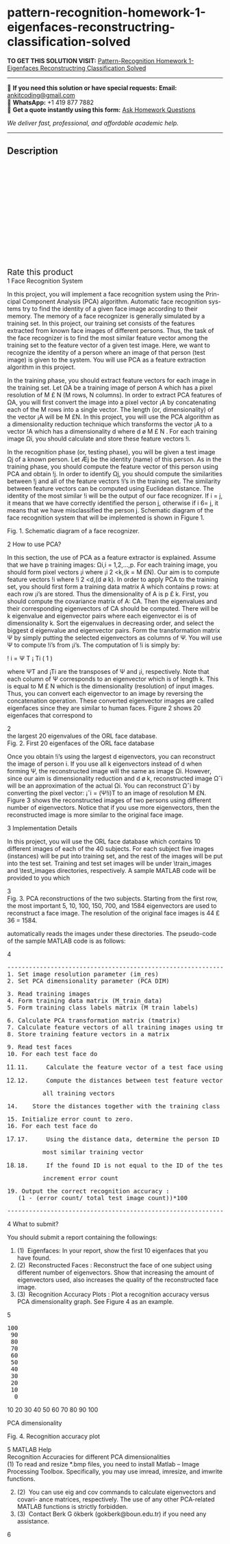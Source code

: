 # pattern-recognition-homework-1-eigenfaces-reconstructring-classification-solved
**TO GET THIS SOLUTION VISIT:** [Pattern-Recognition Homework 1-Eigenfaces Reconstructring Classification Solved](https://www.ankitcodinghub.com/product/pattern-recognition-homework-1-eigenfaces-reconstructring-classification-solved/)


---

📩 **If you need this solution or have special requests:** **Email:** ankitcoding@gmail.com  
📱 **WhatsApp:** +1 419 877 7882  
📄 **Get a quote instantly using this form:** [Ask Homework Questions](https://www.ankitcodinghub.com/services/ask-homework-questions/)

*We deliver fast, professional, and affordable academic help.*

---

<h2>Description</h2>



<div class="kk-star-ratings kksr-auto kksr-align-center kksr-valign-top" data-payload="{&quot;align&quot;:&quot;center&quot;,&quot;id&quot;:&quot;93927&quot;,&quot;slug&quot;:&quot;default&quot;,&quot;valign&quot;:&quot;top&quot;,&quot;ignore&quot;:&quot;&quot;,&quot;reference&quot;:&quot;auto&quot;,&quot;class&quot;:&quot;&quot;,&quot;count&quot;:&quot;0&quot;,&quot;legendonly&quot;:&quot;&quot;,&quot;readonly&quot;:&quot;&quot;,&quot;score&quot;:&quot;0&quot;,&quot;starsonly&quot;:&quot;&quot;,&quot;best&quot;:&quot;5&quot;,&quot;gap&quot;:&quot;4&quot;,&quot;greet&quot;:&quot;Rate this product&quot;,&quot;legend&quot;:&quot;0\/5 - (0 votes)&quot;,&quot;size&quot;:&quot;24&quot;,&quot;title&quot;:&quot;Pattern-Recognition Homework 1-Eigenfaces Reconstructring Classification Solved&quot;,&quot;width&quot;:&quot;0&quot;,&quot;_legend&quot;:&quot;{score}\/{best} - ({count} {votes})&quot;,&quot;font_factor&quot;:&quot;1.25&quot;}">

<div class="kksr-stars">

<div class="kksr-stars-inactive">
            <div class="kksr-star" data-star="1" style="padding-right: 4px">


<div class="kksr-icon" style="width: 24px; height: 24px;"></div>
        </div>
            <div class="kksr-star" data-star="2" style="padding-right: 4px">


<div class="kksr-icon" style="width: 24px; height: 24px;"></div>
        </div>
            <div class="kksr-star" data-star="3" style="padding-right: 4px">


<div class="kksr-icon" style="width: 24px; height: 24px;"></div>
        </div>
            <div class="kksr-star" data-star="4" style="padding-right: 4px">


<div class="kksr-icon" style="width: 24px; height: 24px;"></div>
        </div>
            <div class="kksr-star" data-star="5" style="padding-right: 4px">


<div class="kksr-icon" style="width: 24px; height: 24px;"></div>
        </div>
    </div>

<div class="kksr-stars-active" style="width: 0px;">
            <div class="kksr-star" style="padding-right: 4px">


<div class="kksr-icon" style="width: 24px; height: 24px;"></div>
        </div>
            <div class="kksr-star" style="padding-right: 4px">


<div class="kksr-icon" style="width: 24px; height: 24px;"></div>
        </div>
            <div class="kksr-star" style="padding-right: 4px">


<div class="kksr-icon" style="width: 24px; height: 24px;"></div>
        </div>
            <div class="kksr-star" style="padding-right: 4px">


<div class="kksr-icon" style="width: 24px; height: 24px;"></div>
        </div>
            <div class="kksr-star" style="padding-right: 4px">


<div class="kksr-icon" style="width: 24px; height: 24px;"></div>
        </div>
    </div>
</div>


<div class="kksr-legend" style="font-size: 19.2px;">
            <span class="kksr-muted">Rate this product</span>
    </div>
    </div>
<div class="page" title="Page 1">
<div class="layoutArea">
<div class="column">
1 Face Recognition System

In this project, you will implement a face recognition system using the Prin- cipal Component Analysis (PCA) algorithm. Automatic face recognition sys- tems try to find the identity of a given face image according to their memory. The memory of a face recognizer is generally simulated by a training set. In this project, our training set consists of the features extracted from known face images of different persons. Thus, the task of the face recognizer is to find the most similar feature vector among the training set to the feature vector of a given test image. Here, we want to recognize the identity of a person where an image of that person (test image) is given to the system. You will use PCA as a feature extraction algorithm in this project.

In the training phase, you should extract feature vectors for each image in the training set. Let ΩA be a training image of person A which has a pixel resolution of M £ N (M rows, N columns). In order to extract PCA features of ΩA, you will first convert the image into a pixel vector ¡A by concatenating each of the M rows into a single vector. The length (or, dimensionality) of the vector ¡A will be M £N. In this project, you will use the PCA algorithm as a dimensionality reduction technique which transforms the vector ¡A to a vector !A which has a dimensionality d where d ø M £ N . For each training image Ωi, you should calculate and store these feature vectors !i.

In the recognition phase (or, testing phase), you will be given a test image Ωj of a known person. Let Æj be the identity (name) of this person. As in the training phase, you should compute the feature vector of this person using PCA and obtain !j. In order to identify Ωj, you should compute the similarities between !j and all of the feature vectors !i’s in the training set. The similarity between feature vectors can be computed using Euclidean distance. The identity of the most similar !i will be the output of our face recognizer. If i = j, it means that we have correctly identified the person j, otherwise if i 6= j, it means that we have misclassified the person j. Schematic diagram of the face recognition system that will be implemented is shown in Figure 1.

</div>
</div>
</div>
<div class="page" title="Page 2">
<div class="layoutArea">
<div class="column">
Fig. 1. Schematic diagram of a face recognizer.

2 How to use PCA?

In this section, the use of PCA as a feature extractor is explained. Assume that we have p training images: Ωi,i = 1,2,…,p. For each training image, you should form pixel vectors ¡i where ¡i 2 &lt;k,(k = M £N). Our aim is to compute feature vectors !i where !i 2 &lt;d,(d ø k). In order to apply PCA to the training set, you should first form a training data matrix A which contains p rows: at each row ¡i’s are stored. Thus the dimensionality of A is p £ k. First, you should compute the covariance matrix of A: CA. Then the eigenvalues and their corresponding eigenvectors of CA should be computed. There will be k eigenvalue and eigenvector pairs where each eigenvector ei is of dimensionality k. Sort the eigenvalues in decreasing order, and select the biggest d eigenvalue and eigenvector pairs. Form the transformation matrix Ψ by simply putting the selected eigenvectors as columns of Ψ. You will use Ψ to compute !i’s from ¡i’s. The computation of !i is simply by:

! i = Ψ T ¡ Ti ( 1 )

where ΨT and ¡Ti are the transposes of Ψ and ¡i, respectively. Note that each column of Ψ corresponds to an eigenvector which is of length k. This is equal to M £ N which is the dimensionality (resolution) of input images. Thus, you can convert each eigenvector to an image by reversing the concatenation operation. These converted eigenvector images are called eigenfaces since they are similar to human faces. Figure 2 shows 20 eigenfaces that correspond to

</div>
</div>
<div class="layoutArea">
<div class="column">
2

</div>
</div>
</div>
<div class="page" title="Page 3">
<div class="layoutArea">
<div class="column">
the largest 20 eigenvalues of the ORL face database.

</div>
</div>
<div class="layoutArea">
<div class="column">
Fig. 2. First 20 eigenfaces of the ORL face database

Once you obtain !i’s using the largest d eigenvectors, you can reconstruct the image of person i. If you use all k eigenvectors instead of d when forming Ψ, the reconstructed image will the same as image Ωi. However, since our aim is dimensionality reduction and d ø k, reconstructed image Ωˆi will be an approximation of the actual Ωi. You can reconstruct Ωˆi by converting the pixel vector: ¡ˆi = (Ψ!i)T to an image of resolution M £N. Figure 3 shows the reconstructed images of two persons using different number of eigenvectors. Notice that if you use more eigenvectors, then the reconstructed image is more similar to the original face image.

3 Implementation Details

In this project, you will use the ORL face database which contains 10 different images of each of the 40 subjects. For each subject five images (instances) will be put into training set, and the rest of the images will be put into the test set. Training and test set images will be under \train_images and \test_images directories, respectively. A sample MATLAB code will be provided to you which

</div>
</div>
<div class="layoutArea">
<div class="column">
3

</div>
</div>
</div>
<div class="page" title="Page 4">
<div class="layoutArea">
<div class="column">
Fig. 3. PCA reconstructions of the two subjects. Starting from the first row, the most important 5, 10, 100, 150, 700, and 1584 eigenvectors are used to reconstruct a face image. The resolution of the original face images is 44 £ 36 = 1584.

automatically reads the images under these directories. The pseudo-code of the sample MATLAB code is as follows:

</div>
</div>
<div class="layoutArea">
<div class="column">
4

</div>
</div>
</div>
<div class="page" title="Page 5">
<div class="layoutArea">
<div class="column">
<pre>---------------------------------------------------------------
1. Set image resolution parameter (im_res)
2. Set PCA dimensionality parameter (PCA_DIM)
</pre>
<pre>3. Read training images
4. Form training data matrix (M_train_data)
5. Form training class labels matrix (M_train_labels)
</pre>
<pre>6. Calculate PCA transformation matrix (tmatrix)
7. Calculate feature vectors of all training images using tmatrix
8. Store training feature vectors in a matrix
</pre>
<pre>9. Read test faces
10. For each test face do
</pre>
<ol start="11">
<li>
<pre>11. &nbsp;   Calculate the feature vector of a test face using tmatrix
</pre>
</li>
<li>
<pre>12. &nbsp;   Compute the distances between test feature vector and
</pre>
<pre>       all training vectors
</pre>
</li>
</ol>
<pre>14.    Store the distances together with the training class labels
</pre>
<pre>15. Initialize error count to zero.
16. For each test face do
</pre>
<ol start="17">
<li>
<pre>17. &nbsp;   Using the distance data, determine the person ID of the
</pre>
<pre>       most similar training vector
</pre>
</li>
<li>
<pre>18. &nbsp;   If the found ID is not equal to the ID of the test image
</pre>
<pre>       increment error count
</pre>
</li>
</ol>
<pre>19. Output the correct recognition accuracy :
   (1 - (error count/ total test image count))*100
</pre>
<pre>---------------------------------------------------------------
</pre>
4 What to submit?

You should submit a report containing the followings:

<ol>
<li>(1) &nbsp;Eigenfaces: In your report, show the first 10 eigenfaces that you have found.</li>
<li>(2) &nbsp;Reconstructed Faces : Reconstruct the face of one subject using different number of eigenvectors. Show that increasing the amount of eigenvectors used, also increases the quality of the reconstructed face image.</li>
<li>(3) &nbsp;Recognition Accuracy Plots : Plot a recognition accuracy versus PCA dimensionality graph. See Figure 4 as an example.</li>
</ol>
</div>
</div>
<div class="layoutArea">
<div class="column">
5

</div>
</div>
</div>
<div class="page" title="Page 6">
<div class="section">
<div class="layoutArea">
<div class="column">
<pre>100
 90
 80
 70
 60
 50
 40
 30
 20
 10
  0
</pre>
</div>
<div class="column">
10 20 30 40 50 60 70 80 90 100

PCA dimensionality

Fig. 4. Recognition accuracy plot

</div>
</div>
<div class="layoutArea">
<div class="column">
5 MATLAB Help

</div>
</div>
<div class="layoutArea">
<div class="column">
Recognition Accuracies for different PCA dimensionalities

</div>
</div>
<div class="layoutArea">
<div class="column">
(1) To read and resize *.bmp files, you need to install Matlab – Image Processing Toolbox. Specifically, you may use imread, imresize, and imwrite functions.

<ol start="2">
<li>(2) &nbsp;You can use eig and cov commands to calculate eigenvectors and covari- ance matrices, respectively. The use of any other PCA-related MATLAB functions is strictly forbidden.</li>
<li>(3) &nbsp;Contact Berk G ̈okberk (gokberk@boun.edu.tr) if you need any assistance.</li>
</ol>
</div>
</div>
<div class="layoutArea">
<div class="column">
6

</div>
</div>
</div>
</div>
